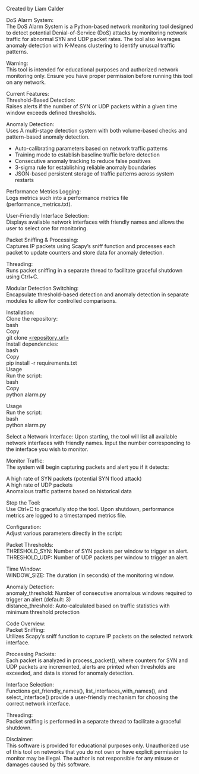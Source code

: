 Created by Liam Calder

DoS Alarm System:  
The DoS Alarm System is a Python-based network monitoring tool designed to detect potential Denial-of-Service (DoS) attacks by monitoring network traffic for abnormal SYN and UDP packet rates. The tool also leverages anomaly detection with K-Means clustering to identify unusual traffic patterns.

Warning:  
This tool is intended for educational purposes and authorized network monitoring only. Ensure you have proper permission before running this tool on any network.

Current Features:  
Threshold-Based Detection:  
Raises alerts if the number of SYN or UDP packets within a given time window exceeds defined thresholds.

Anomaly Detection:  
Uses A multi-stage detection system with both volume-based checks and pattern-based anomaly detection.  
* Auto-calibrating parameters based on network traffic patterns  
* Training mode to establish baseline traffic before detection  
* Consecutive anomaly tracking to reduce false positives  
* 3-sigma rule for establishing reliable anomaly boundaries  
* JSON-based persistent storage of traffic patterns across system restarts

Performance Metrics Logging:  
Logs metrics such into a performance metrics file (performance_metrics.txt).

User-Friendly Interface Selection:  
Displays available network interfaces with friendly names and allows the user to select one for monitoring.

Packet Sniffing & Processing:  
Captures IP packets using Scapy’s sniff function and processes each packet to update counters and store data for anomaly detection.

Threading:  
Runs packet sniffing in a separate thread to facilitate graceful shutdown using Ctrl+C.

Modular Detection Switching:  
Encapsulate threshold-based detection and anomaly detection in separate modules to allow for controlled comparisons.

Installation:  
Clone the repository:  
bash  
Copy  
git clone [<repository_url>](https://github.com/dromech/ddos_alarm)  
Install dependencies:  
bash  
Copy  
pip install -r requirements.txt  
Usage  
Run the script:  
bash  
Copy  
python alarm.py  

Usage  
Run the script:  
bash  
python alarm.py

Select a Network Interface: 
Upon starting, the tool will list all available network interfaces with friendly names. Input the number corresponding to the interface you wish to monitor.

Monitor Traffic:  
The system will begin capturing packets and alert you if it detects:

A high rate of SYN packets (potential SYN flood attack)  
A high rate of UDP packets  
Anomalous traffic patterns based on historical data  

Stop the Tool:  
Use Ctrl+C to gracefully stop the tool. Upon shutdown, performance metrics are logged to a timestamped metrics file.

Configuration:  
Adjust various parameters directly in the script:  

Packet Thresholds:  
THRESHOLD_SYN: Number of SYN packets per window to trigger an alert.
THRESHOLD_UDP: Number of UDP packets per window to trigger an alert.

Time Window:  
WINDOW_SIZE: The duration (in seconds) of the monitoring window.

Anomaly Detection:  
anomaly_threshold: Number of consecutive anomalous windows required to trigger an alert (default: 3)  
distance_threshold: Auto-calculated based on traffic statistics with minimum threshold protection

Code Overview:  
Packet Sniffing:  
Utilizes Scapy’s sniff function to capture IP packets on the selected network interface.

Processing Packets:  
Each packet is analyzed in process_packet(), where counters for SYN and UDP packets are incremented, alerts are printed when thresholds are exceeded, and data is stored for anomaly detection.

Interface Selection:  
Functions get_friendly_names(), list_interfaces_with_names(), and select_interface() provide a user-friendly mechanism for choosing the correct network interface.

Threading:  
Packet sniffing is performed in a separate thread to facilitate a graceful shutdown.

Disclaimer:  
This software is provided for educational purposes only. Unauthorized use of this tool on networks that you do not own or have explicit permission to monitor may be illegal. The author is not responsible for any misuse or damages caused by this software.